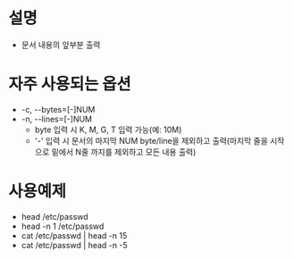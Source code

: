 # 설명
- 문서 내용의 앞부분 출력
  
# 자주 사용되는 옵션
- -c, --bytes=[-]NUM
- -n, --lines=[-]NUM
    - byte 입력 시 K, M, G, T 입력 가능(예: 10M)
    - '-' 입력 시 문서의 마지막 NUM byte/line을 제외하고 출력(마지막 줄을 시작으로 밑에서 N줄 까지를 제외하고 모든 내용 출력) 
# 사용예제
- head /etc/passwd
- head -n 1 /etc/passwd
- cat /etc/passwd | head -n 15
- cat /etc/passwd | head -n -5
